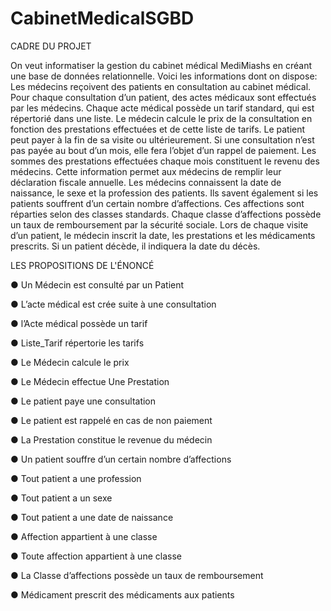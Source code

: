 # CabinetMedicalSGBD


CADRE DU PROJET

On veut informatiser la gestion du cabinet médical MediMiashs en créant une base de données relationnelle. 
Voici les informations dont on dispose: Les médecins reçoivent des patients en consultation au cabinet médical.
Pour chaque consultation d’un patient, des actes médicaux sont effectués par les médecins. Chaque acte médical
possède un tarif standard, qui est répertorié dans une liste. Le médecin calcule le prix de la consultation en fonction
des prestations effectuées et de cette liste de tarifs. Le patient peut payer à la fin de sa visite ou ultérieurement.
Si une consultation n’est pas payée au bout d’un mois, elle fera l’objet d’un rappel de paiement.
Les sommes des prestations effectuées chaque mois constituent le revenu des médecins. Cette information permet
aux médecins de remplir leur déclaration fiscale annuelle. Les médecins connaissent la date de naissance,
le sexe et la profession des patients. Ils savent également si les patients souffrent d’un certain nombre
d’affections. Ces affections sont réparties selon des classes standards. Chaque classe d’affections possède
un taux de remboursement par la sécurité sociale. Lors de chaque visite d’un patient, le médecin inscrit la date, 
les prestations et les médicaments prescrits. Si un patient décède, il indiquera la date du décès.


LES PROPOSITIONS DE L'ÉNONCÉ


● Un Médecin est consulté par un Patient

● L’acte médical est crée suite à une consultation

● l’Acte médical possède un tarif

● Liste_Tarif répertorie les tarifs

● Le Médecin calcule le prix

● Le Médecin effectue Une Prestation

● Le patient paye une consultation

● Le patient est rappelé en cas de non paiement

● La Prestation constitue le revenue du médecin

● Un patient souffre d’un certain nombre d’affections

● Tout patient a une profession

● Tout patient a un sexe

● Tout patient a une date de naissance

● Affection appartient à une classe

● Toute affection appartient à une classe

● La Classe d’affections possède un taux de remboursement

● Médicament prescrit des médicaments aux patients
